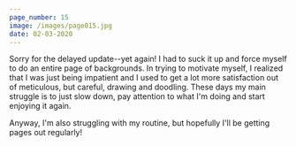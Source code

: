 ```yaml
---
page_number: 15
image: /images/page015.jpg
date: 02-03-2020
---
```

Sorry for the delayed update--yet again! I had to suck it up and force myself to do an entire page of backgrounds. In trying to motivate myself, I realized that I was just being impatient and I used to get a lot more satisfaction out of meticulous, but careful, drawing and doodling. These days my main struggle is to just slow down, pay attention to what I'm doing and start enjoying it again.

Anyway, I'm also struggling with my routine, but hopefully I'll be getting pages out regularly!
